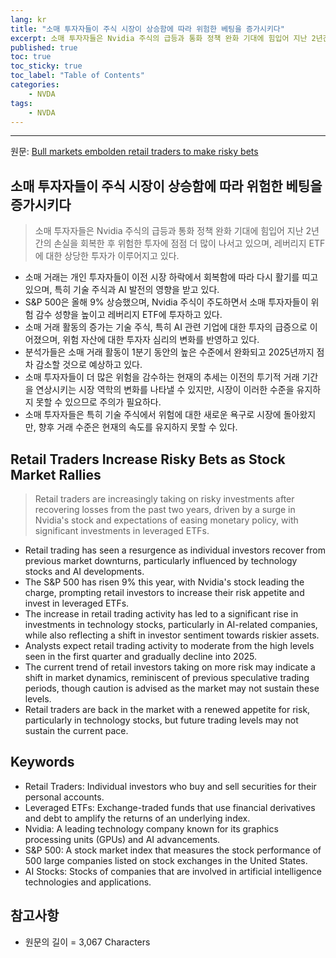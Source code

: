 ```yaml
---
lang: kr
title: "소매 투자자들이 주식 시장이 상승함에 따라 위험한 베팅을 증가시키다"
excerpt: 소매 투자자들은 Nvidia 주식의 급등과 통화 정책 완화 기대에 힘입어 지난 2년간의 손실을 회복한 후 위험한 투자에 점점 더 많이 나서고 있으며, 레버리지 ETF에 대한 상당한 투자가 이루어지고 있다.
published: true
toc: true
toc_sticky: true
toc_label: "Table of Contents"
categories:
    - NVDA
tags:
    - NVDA
---
```


---

  원문: [Bull markets embolden retail traders to make risky bets](https://www.investing.com/news/stock-market-news/bull-markets-embolden-retail-traders-to-make-risky-bets-3373198)

## 소매 투자자들이 주식 시장이 상승함에 따라 위험한 베팅을 증가시키다

> 소매 투자자들은 Nvidia 주식의 급등과 통화 정책 완화 기대에 힘입어 지난 2년간의 손실을 회복한 후 위험한 투자에 점점 더 많이 나서고 있으며, 레버리지 ETF에 대한 상당한 투자가 이루어지고 있다.


- 소매 거래는 개인 투자자들이 이전 시장 하락에서 회복함에 따라 다시 활기를 띠고 있으며, 특히 기술 주식과 AI 발전의 영향을 받고 있다.
- S&P 500은 올해 9% 상승했으며, Nvidia 주식이 주도하면서 소매 투자자들이 위험 감수 성향을 높이고 레버리지 ETF에 투자하고 있다.
- 소매 거래 활동의 증가는 기술 주식, 특히 AI 관련 기업에 대한 투자의 급증으로 이어졌으며, 위험 자산에 대한 투자자 심리의 변화를 반영하고 있다.
- 분석가들은 소매 거래 활동이 1분기 동안의 높은 수준에서 완화되고 2025년까지 점차 감소할 것으로 예상하고 있다.
- 소매 투자자들이 더 많은 위험을 감수하는 현재의 추세는 이전의 투기적 거래 기간을 연상시키는 시장 역학의 변화를 나타낼 수 있지만, 시장이 이러한 수준을 유지하지 못할 수 있으므로 주의가 필요하다.
- 소매 투자자들은 특히 기술 주식에서 위험에 대한 새로운 욕구로 시장에 돌아왔지만, 향후 거래 수준은 현재의 속도를 유지하지 못할 수 있다.

## Retail Traders Increase Risky Bets as Stock Market Rallies

> Retail traders are increasingly taking on risky investments after recovering losses from the past two years, driven by a surge in Nvidia's stock and expectations of easing monetary policy, with significant investments in leveraged ETFs.


- Retail trading has seen a resurgence as individual investors recover from previous market downturns, particularly influenced by technology stocks and AI developments.
- The S&P 500 has risen 9% this year, with Nvidia's stock leading the charge, prompting retail investors to increase their risk appetite and invest in leveraged ETFs.
- The increase in retail trading activity has led to a significant rise in investments in technology stocks, particularly in AI-related companies, while also reflecting a shift in investor sentiment towards riskier assets.
- Analysts expect retail trading activity to moderate from the high levels seen in the first quarter and gradually decline into 2025.
- The current trend of retail investors taking on more risk may indicate a shift in market dynamics, reminiscent of previous speculative trading periods, though caution is advised as the market may not sustain these levels.
- Retail traders are back in the market with a renewed appetite for risk, particularly in technology stocks, but future trading levels may not sustain the current pace.

## Keywords

- Retail Traders: Individual investors who buy and sell securities for their personal accounts.
- Leveraged ETFs: Exchange-traded funds that use financial derivatives and debt to amplify the returns of an underlying index.
- Nvidia: A leading technology company known for its graphics processing units (GPUs) and AI advancements.
- S&P 500: A stock market index that measures the stock performance of 500 large companies listed on stock exchanges in the United States.
- AI Stocks: Stocks of companies that are involved in artificial intelligence technologies and applications.

## 참고사항

- 원문의 길이 = 3,067 Characters

